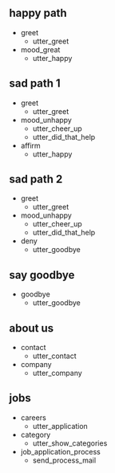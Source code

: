 ## happy path
* greet
  - utter_greet
* mood_great
  - utter_happy

## sad path 1
* greet
  - utter_greet
* mood_unhappy
  - utter_cheer_up
  - utter_did_that_help
* affirm
  - utter_happy

## sad path 2
* greet
  - utter_greet
* mood_unhappy
  - utter_cheer_up
  - utter_did_that_help
* deny
  - utter_goodbye

## say goodbye
* goodbye
  - utter_goodbye


## about us
* contact 
  - utter_contact
* company
  - utter_company


## jobs
* careers
  - utter_application
* category
  - utter_show_categories
* job_application_process
  - send_process_mail




